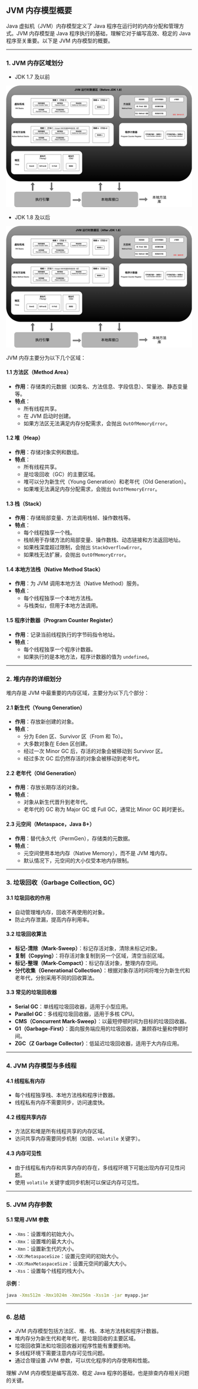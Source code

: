 ## JVM 内存模型概要

Java 虚拟机（JVM）内存模型定义了 Java 程序在运行时的内存分配和管理方式。JVM 内存模型是 Java 程序执行的基础，理解它对于编写高效、稳定的 Java 程序至关重要。以下是 JVM 内存模型的概要。

---

### 1. **JVM 内存区域划分**

- JDK 1.7 及以前

![内存模型](/Java/资源/5.1JVM%20内存架构-旧模型.png)

- JDK 1.8 及以后

![内存模型](/Java/资源/5.2JVM%20内存架构-新模型.png)



JVM 内存主要分为以下几个区域：

#### 1.1 方法区（Method Area）
- **作用**：存储类的元数据（如类名、方法信息、字段信息）、常量池、静态变量等。
- **特点**：
  - 所有线程共享。
  - 在 JVM 启动时创建。
  - 如果方法区无法满足内存分配需求，会抛出 `OutOfMemoryError`。

#### 1.2 堆（Heap）
- **作用**：存储对象实例和数组。
- **特点**：
  - 所有线程共享。
  - 是垃圾回收（GC）的主要区域。
  - 堆可以分为新生代（Young Generation）和老年代（Old Generation）。
  - 如果堆无法满足内存分配需求，会抛出 `OutOfMemoryError`。

#### 1.3 栈（Stack）
- **作用**：存储局部变量、方法调用栈帧、操作数栈等。
- **特点**：
  - 每个线程独享一个栈。
  - 栈帧用于存储方法的局部变量、操作数栈、动态链接和方法返回地址。
  - 如果栈深度超过限制，会抛出 `StackOverflowError`。
  - 如果栈无法扩展，会抛出 `OutOfMemoryError`。

#### 1.4 本地方法栈（Native Method Stack）
- **作用**：为 JVM 调用本地方法（Native Method）服务。
- **特点**：
  - 每个线程独享一个本地方法栈。
  - 与栈类似，但用于本地方法调用。

#### 1.5 程序计数器（Program Counter Register）
- **作用**：记录当前线程执行的字节码指令地址。
- **特点**：
  - 每个线程独享一个程序计数器。
  - 如果执行的是本地方法，程序计数器的值为 `undefined`。

---

### 2. **堆内存的详细划分**

堆内存是 JVM 中最重要的内存区域，主要分为以下几个部分：

#### 2.1 新生代（Young Generation）
- **作用**：存放新创建的对象。
- **特点**：
  - 分为 Eden 区、Survivor 区（From 和 To）。
  - 大多数对象在 Eden 区创建。
  - 经过一次 Minor GC 后，存活的对象会被移动到 Survivor 区。
  - 经过多次 GC 后仍然存活的对象会被移动到老年代。

#### 2.2 老年代（Old Generation）
- **作用**：存放长期存活的对象。
- **特点**：
  - 对象从新生代晋升到老年代。
  - 老年代的 GC 称为 Major GC 或 Full GC，通常比 Minor GC 耗时更长。

#### 2.3 元空间（Metaspace，Java 8+）
- **作用**：替代永久代（PermGen），存储类的元数据。
- **特点**：
  - 元空间使用本地内存（Native Memory），而不是 JVM 堆内存。
  - 默认情况下，元空间的大小仅受本地内存限制。

---

### 3. **垃圾回收（Garbage Collection, GC）**

#### 3.1 垃圾回收的作用
- 自动管理堆内存，回收不再使用的对象。
- 防止内存泄漏，提高内存利用率。

#### 3.2 垃圾回收算法
- **标记-清除（Mark-Sweep）**：标记存活对象，清除未标记对象。
- **复制（Copying）**：将存活对象复制到另一个区域，清空当前区域。
- **标记-整理（Mark-Compact）**：标记存活对象，整理内存空间。
- **分代收集（Generational Collection）**：根据对象存活时间将堆分为新生代和老年代，分别采用不同的回收算法。

#### 3.3 常见的垃圾回收器
- **Serial GC**：单线程垃圾回收器，适用于小型应用。
- **Parallel GC**：多线程垃圾回收器，适用于多核 CPU。
- **CMS（Concurrent Mark-Sweep）**：以最短停顿时间为目标的垃圾回收器。
- **G1（Garbage-First）**：面向服务端应用的垃圾回收器，兼顾吞吐量和停顿时间。
- **ZGC（Z Garbage Collector）**：低延迟垃圾回收器，适用于大内存应用。

---

### 4. **JVM 内存模型与多线程**

#### 4.1 线程私有内存
- 每个线程独享栈、本地方法栈和程序计数器。
- 线程私有内存不需要同步，访问速度快。

#### 4.2 线程共享内存
- 方法区和堆是所有线程共享的内存区域。
- 访问共享内存需要同步机制（如锁、`volatile` 关键字）。

#### 4.3 内存可见性
- 由于线程私有内存和共享内存的存在，多线程环境下可能出现内存可见性问题。
- 使用 `volatile` 关键字或同步机制可以保证内存可见性。

---

### 5. **JVM 内存参数**

#### 5.1 常用 JVM 参数
- `-Xms`：设置堆的初始大小。
- `-Xmx`：设置堆的最大大小。
- `-Xmn`：设置新生代的大小。
- `-XX:MetaspaceSize`：设置元空间的初始大小。
- `-XX:MaxMetaspaceSize`：设置元空间的最大大小。
- `-Xss`：设置每个线程的栈大小。

**示例**：
```bash
java -Xms512m -Xmx1024m -Xmn256m -Xss1m -jar myapp.jar
```

---

### 6. **总结**

- JVM 内存模型包括方法区、堆、栈、本地方法栈和程序计数器。
- 堆内存分为新生代和老年代，是垃圾回收的主要区域。
- 垃圾回收算法和垃圾回收器对程序性能有重要影响。
- 多线程环境下需要注意内存可见性问题。
- 通过合理设置 JVM 参数，可以优化程序的内存使用和性能。

理解 JVM 内存模型是编写高效、稳定 Java 程序的基础，也是排查内存相关问题的关键。
